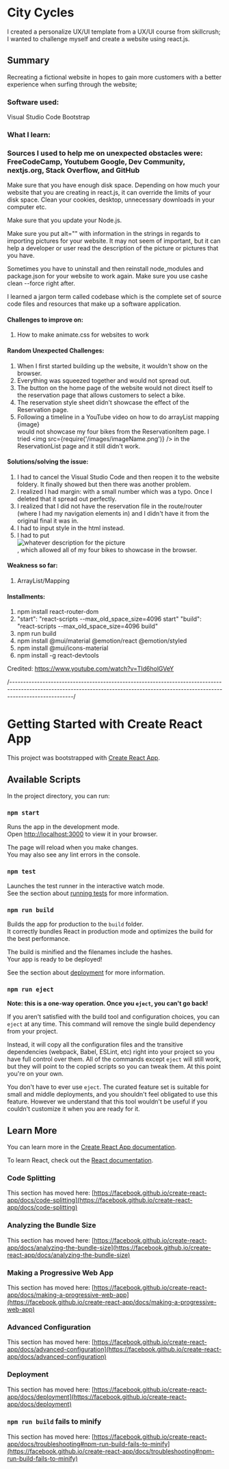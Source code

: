 # City Cycles
I created a personalize UX/UI template from a UX/UI course from skillcrush;  I wanted to challenge myself and create a website using react.js.

## Summary
Recreating a fictional website in hopes to gain more customers with a better experience when surfing through the website;

### Software used:
Visual Studio Code 
Bootstrap

### What I learn:
### Sources I used to help me on unexpected obstacles were: FreeCodeCamp, Youtubem Google, Dev Community, nextjs.org, Stack Overflow, and GitHub
Make sure that you have enough disk space. Depending on how much your website that you are creating in react.js, it can override the limits of your disk space. Clean your cookies, desktop, 
unnecessary downloads in your computer etc.

Make sure that you update your Node.js.

Make sure you put alt="" with information in the strings in regards to importing pictures for your website. It may not seem of important, but it can help a developer or user read the description of the picture or pictures that you have.

Sometimes you have to uninstall and then reinstall node_modules and package.json for your website to work again. Make sure you use cashe clean --force right after.

I learned a jargon term called codebase which is the complete set of source code files and resources that make up a software application.

#### Challenges to improve on:
1. How to make animate.css for websites to work

#### Random Unexpected Challenges:
1. When I first started building up the website, it wouldn't show on the browser. 
2. Everything was squeezed together and would not spread out.
3. The button on the home page of the website would not direct itself to the reservation page that allows customers to select a bike.
4. The reservation style sheet didn't showcase the effect of the Reservation page.
5. Following a timeline in a YouTube video on how to do arrayList mapping <div>{image}</div> would not showcase my four bikes from the ReservationItem page. I tried <img src={require('/images/imageName.png')} /> in the ReservationList page and it still didn't work.

#### Solutions/solving the issue:
1. I had to cancel the Visual Studio Code and then reopen it to the website foldery. It finally showed but then there was another problem.
2. I realized I had margin: with a small number which was a typo. Once I deleted that it spread out perfectly.
3. I realized that I did not have the reservation file in the route/router (where I had my navigation elements in) and I didn't have it from the original final it was in.
4.  I had to input style in the html instead.
5. I had to put <div><img src={images} alt="whatever description for the picture" /></div>, which allowed all of my four bikes to showcase in the browser.

#### Weakness so far:
1.	ArrayList/Mapping

#### Installments:
1.	npm install react-router-dom
2.	"start": "react-scripts --max_old_space_size=4096 start"
    "build": "react-scripts --max_old_space_size=4096 build"
3.	npm run build
4.	npm install @mui/material @emotion/react @emotion/styled
5.	npm install @mui/icons-material
6.	npm install -g react-devtools

Credited: https://www.youtube.com/watch?v=TId6holGVeY











/*-----------------------------------------------------------------------------------------------------------------------------------------------------------------------------------*/






# Getting Started with Create React App

This project was bootstrapped with [Create React App](https://github.com/facebook/create-react-app).

## Available Scripts

In the project directory, you can run:

### `npm start`

Runs the app in the development mode.\
Open [http://localhost:3000](http://localhost:3000) to view it in your browser.

The page will reload when you make changes.\
You may also see any lint errors in the console.

### `npm test`

Launches the test runner in the interactive watch mode.\
See the section about [running tests](https://facebook.github.io/create-react-app/docs/running-tests) for more information.

### `npm run build`

Builds the app for production to the `build` folder.\
It correctly bundles React in production mode and optimizes the build for the best performance.

The build is minified and the filenames include the hashes.\
Your app is ready to be deployed!

See the section about [deployment](https://facebook.github.io/create-react-app/docs/deployment) for more information.

### `npm run eject`

**Note: this is a one-way operation. Once you `eject`, you can't go back!**

If you aren't satisfied with the build tool and configuration choices, you can `eject` at any time. This command will remove the single build dependency from your project.

Instead, it will copy all the configuration files and the transitive dependencies (webpack, Babel, ESLint, etc) right into your project so you have full control over them. All of the commands except `eject` will still work, but they will point to the copied scripts so you can tweak them. At this point you're on your own.

You don't have to ever use `eject`. The curated feature set is suitable for small and middle deployments, and you shouldn't feel obligated to use this feature. However we understand that this tool wouldn't be useful if you couldn't customize it when you are ready for it.

## Learn More

You can learn more in the [Create React App documentation](https://facebook.github.io/create-react-app/docs/getting-started).

To learn React, check out the [React documentation](https://reactjs.org/).

### Code Splitting

This section has moved here: [https://facebook.github.io/create-react-app/docs/code-splitting](https://facebook.github.io/create-react-app/docs/code-splitting)

### Analyzing the Bundle Size

This section has moved here: [https://facebook.github.io/create-react-app/docs/analyzing-the-bundle-size](https://facebook.github.io/create-react-app/docs/analyzing-the-bundle-size)

### Making a Progressive Web App

This section has moved here: [https://facebook.github.io/create-react-app/docs/making-a-progressive-web-app](https://facebook.github.io/create-react-app/docs/making-a-progressive-web-app)

### Advanced Configuration

This section has moved here: [https://facebook.github.io/create-react-app/docs/advanced-configuration](https://facebook.github.io/create-react-app/docs/advanced-configuration)

### Deployment

This section has moved here: [https://facebook.github.io/create-react-app/docs/deployment](https://facebook.github.io/create-react-app/docs/deployment)

### `npm run build` fails to minify

This section has moved here: [https://facebook.github.io/create-react-app/docs/troubleshooting#npm-run-build-fails-to-minify](https://facebook.github.io/create-react-app/docs/troubleshooting#npm-run-build-fails-to-minify)
